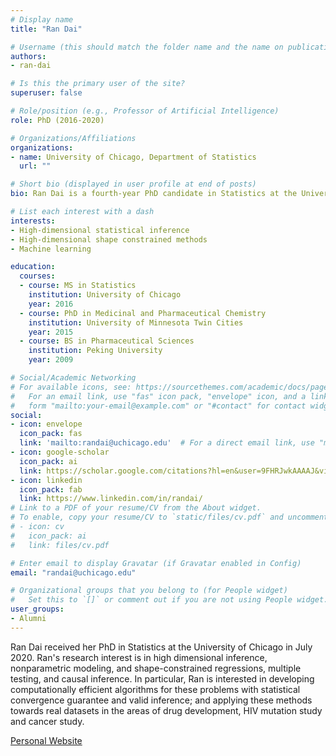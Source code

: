 ```yaml
---
# Display name
title: "Ran Dai"

# Username (this should match the folder name and the name on publications)
authors:
- ran-dai

# Is this the primary user of the site?
superuser: false

# Role/position (e.g., Professor of Artificial Intelligence)
role: PhD (2016-2020)

# Organizations/Affiliations
organizations:
- name: University of Chicago, Department of Statistics
  url: ""

# Short bio (displayed in user profile at end of posts)
bio: Ran Dai is a fourth-year PhD candidate in Statistics at the University of Chicago advised by Rina Foygel Barber. Ran's research interest is in high dimensional inference, nonparametric modeling, and shape-constrained regressions, multiple testing, and causal inference. In particular, Ran is interested in developing computationally efficient algorithms for these problems with statistical convergence guarantee and valid inference; and applying these methods towards real datasets in the areas of drug development, HIV mutation study and cancer study.

# List each interest with a dash
interests:
- High-dimensional statistical inference
- High-dimensional shape constrained methods
- Machine learning

education:
  courses:
  - course: MS in Statistics
    institution: University of Chicago
    year: 2016
  - course: PhD in Medicinal and Pharmaceutical Chemistry
    institution: University of Minnesota Twin Cities
    year: 2015
  - course: BS in Pharmaceutical Sciences
    institution: Peking University
    year: 2009

# Social/Academic Networking
# For available icons, see: https://sourcethemes.com/academic/docs/page-builder/#icons
#   For an email link, use "fas" icon pack, "envelope" icon, and a link in the
#   form "mailto:your-email@example.com" or "#contact" for contact widget.
social:
- icon: envelope
  icon_pack: fas
  link: 'mailto:randai@uchicago.edu'  # For a direct email link, use "mailto:test@example.org".
- icon: google-scholar
  icon_pack: ai
  link: https://scholar.google.com/citations?hl=en&user=9FHRJwkAAAAJ&view_op=list_works&sortby=pubdate
- icon: linkedin
  icon_pack: fab
  link: https://www.linkedin.com/in/randai/
# Link to a PDF of your resume/CV from the About widget.
# To enable, copy your resume/CV to `static/files/cv.pdf` and uncomment the lines below.
# - icon: cv
#   icon_pack: ai
#   link: files/cv.pdf

# Enter email to display Gravatar (if Gravatar enabled in Config)
email: "randai@uchicago.edu"

# Organizational groups that you belong to (for People widget)
#   Set this to `[]` or comment out if you are not using People widget.
user_groups:
- Alumni
---
```


Ran Dai received her PhD in Statistics at the University of Chicago in July 2020. Ran's research interest is in high dimensional inference, nonparametric modeling, and shape-constrained regressions, multiple testing, and causal inference. In particular, Ran is interested in developing computationally efficient algorithms for these problems with statistical convergence guarantee and valid inference; and applying these methods towards real datasets in the areas of drug development, HIV mutation study and cancer study.

[Personal Website](https://stat.uchicago.edu/people/profile/ran-dai/)
